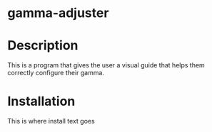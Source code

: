 # gamma-adjuster
# Description
  This is a program that gives the user a visual guide that helps them correctly configure their gamma.
# Installation
  This is where install text goes
